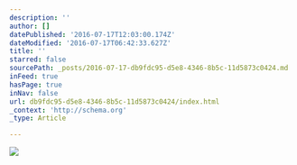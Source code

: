 ```yaml
---
description: ''
author: []
datePublished: '2016-07-17T12:03:00.174Z'
dateModified: '2016-07-17T06:42:33.627Z'
title: ''
starred: false
sourcePath: _posts/2016-07-17-db9fdc95-d5e8-4346-8b5c-11d5873c0424.md
inFeed: true
hasPage: true
inNav: false
url: db9fdc95-d5e8-4346-8b5c-11d5873c0424/index.html
_context: 'http://schema.org'
_type: Article

---
```

![](https://the-grid-user-content.s3-us-west-2.amazonaws.com/bb735f4c-8ef0-4597-bc3b-5a05eee86825.png)